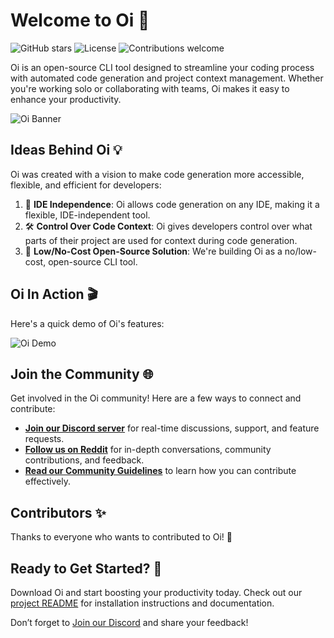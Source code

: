 # Welcome to Oi 🚀

![GitHub stars](https://img.shields.io/github/stars/oi-overide/oi?style=social)
![License](https://img.shields.io/github/license/oi-overide/oi)
![Contributions welcome](https://img.shields.io/badge/contributions-welcome-brightgreen.svg)

Oi is an open-source CLI tool designed to streamline your coding process with automated code generation and project context management. Whether you're working solo or collaborating with teams, Oi makes it easy to enhance your productivity.

![Oi Banner](https://github.com/oi-overide/oi-overide/blob/main/assets/banner.png) 

## Ideas Behind Oi 💡

Oi was created with a vision to make code generation more accessible, flexible, and efficient for developers:

1. 🚀 **IDE Independence**: Oi allows code generation on any IDE, making it a flexible, IDE-independent tool.
2. 🛠 **Control Over Code Context**: Oi gives developers control over what parts of their project are used for context during code generation.
3. 💸 **Low/No-Cost Open-Source Solution**: We're building Oi as a no/low-cost, open-source CLI tool.

## Oi In Action 🎬

Here's a quick demo of Oi's features:

![Oi Demo](https://github.com/oi-overide/oi-overide/blob/main/assets/oi-demo.gif)

## Join the Community 🌐

Get involved in the Oi community! Here are a few ways to connect and contribute:

- **[Join our Discord server](https://discord.gg/Z7F4vRq3n8)** for real-time discussions, support, and feature requests.
- **[Follow us on Reddit](https://www.reddit.com/r/overide/)** for in-depth conversations, community contributions, and feedback.
- **[Read our Community Guidelines](#)** to learn how you can contribute effectively.

## Contributors ✨

Thanks to everyone who wants to contributed to Oi! 🙌

## Ready to Get Started? 🚀

Download Oi and start boosting your productivity today. Check out our [project README](https://github.com/oi-overide/oi) for installation instructions and documentation.

Don’t forget to [Join our Discord](https://discord.gg/Z7F4vRq3n8) and share your feedback!
